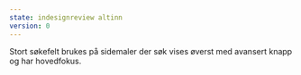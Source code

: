 ```yaml
---
state: indesignreview altinn
version: 0
---
```

Stort søkefelt brukes på sidemaler der søk vises øverst med avansert knapp og har hovedfokus.
